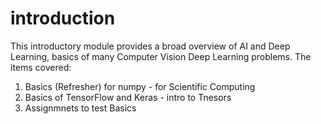 # introduction
This introductory module provides a broad overview of AI and Deep Learning, basics of many Computer Vision Deep Learning problems. The items covered:
1. Basics (Refresher) for numpy - for Scientific Computing
2. Basics of TensorFlow and Keras - intro to Tnesors
3. Assignmnets to test Basics


